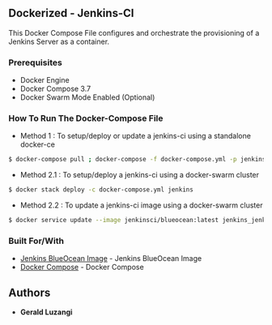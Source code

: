 ## Dockerized - Jenkins-CI

This Docker Compose File configures and orchestrate the provisioning of a Jenkins Server as a container.

### Prerequisites

- Docker Engine
- Docker Compose 3.7 
- Docker Swarm Mode Enabled (Optional)


### How To Run The Docker-Compose File

- Method 1 : To setup/deploy or update a jenkins-ci using a standalone docker-ce
```bash
$ docker-compose pull ; docker-compose -f docker-compose.yml -p jenkins up -d
```

- Method 2.1 : To setup/deploy a jenkins-ci using a docker-swarm cluster
```bash
$ docker stack deploy -c docker-compose.yml jenkins

```
- Method 2.2 : To update a jenkins-ci image using a docker-swarm cluster
```bash
$ docker service update --image jenkinsci/blueocean:latest jenkins_jenkins
```

### Built For/With

* [Jenkins BlueOcean Image](https://hub.docker.com/r/jenkinsci/blueocean) - Jenkins BlueOcean Image
* [Docker Compose](https://pypi.org/project/docker-compose) - Docker Compose


## Authors

* **Gerald Luzangi**
